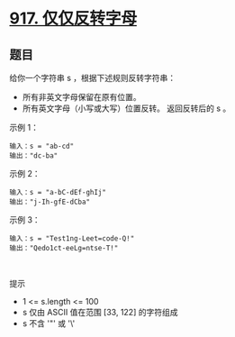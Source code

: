 # [917. 仅仅反转字母](https://leetcode-cn.com/problems/reverse-only-letters/)

## 题目
给你一个字符串 s ，根据下述规则反转字符串：

- 所有非英文字母保留在原有位置。
- 所有英文字母（小写或大写）位置反转。
返回反转后的 s 。

示例 1：

```
输入：s = "ab-cd"
输出："dc-ba"
```
示例 2：

```
输入：s = "a-bC-dEf-ghIj"
输出："j-Ih-gfE-dCba"
```
示例 3：

```
输入：s = "Test1ng-Leet=code-Q!"
输出："Qedo1ct-eeLg=ntse-T!"
```
 

提示

- 1 <= s.length <= 100
- s 仅由 ASCII 值在范围 [33, 122] 的字符组成
- s 不含 '\"' 或 '\\'
